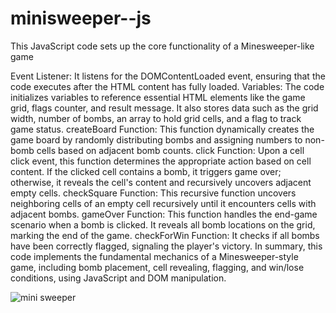 # minisweeper--js

This JavaScript code sets up the core functionality of a Minesweeper-like game

Event Listener: It listens for the DOMContentLoaded event, ensuring that the code executes after the HTML content has fully loaded.
Variables: The code initializes variables to reference essential HTML elements like the game grid, flags counter, and result message. It also stores data such as the grid width, number of bombs, an array to hold grid cells, and a flag to track game status.
createBoard Function: This function dynamically creates the game board by randomly distributing bombs and assigning numbers to non-bomb cells based on adjacent bomb counts.
click Function: Upon a cell click event, this function determines the appropriate action based on cell content. If the clicked cell contains a bomb, it triggers game over; otherwise, it reveals the cell's content and recursively uncovers adjacent empty cells.
checkSquare Function: This recursive function uncovers neighboring cells of an empty cell recursively until it encounters cells with adjacent bombs.
gameOver Function: This function handles the end-game scenario when a bomb is clicked. It reveals all bomb locations on the grid, marking the end of the game.
checkForWin Function: It checks if all bombs have been correctly flagged, signaling the player's victory.
In summary, this code implements the fundamental mechanics of a Minesweeper-style game, including bomb placement, cell revealing, flagging, and win/lose conditions, using JavaScript and DOM manipulation.

![mini sweeper](https://github.com/Saikarthik-T/minisweeper--js/assets/167961720/d2d25dd2-8e34-429a-84d4-6ddf5390d467)

